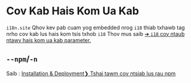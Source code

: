 # Cov Kab Hais Kom Ua Kab

`i18n.site` Qhov kev pab cuam yog embedded nrog `i18` thiab txhawb tag nrho cov kab lus hais kom tsis txhob `i18` Thov mus saib [➔ `i18` cov ntaub ntawv hais kom ua kab parameter.](/i18/cli)

## `--npm`/`-n`

Saib : [Installation & Deployment❯ Tshaj tawm cov ntsiab lus rau npm](/i18n.site/use#npm)